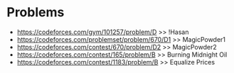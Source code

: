 # Problems
- https://codeforces.com/gym/101257/problem/D  >> !Hasan
- https://codeforces.com/problemset/problem/670/D1 >> MagicPowder1
- https://codeforces.com/contest/670/problem/D2 >> MagicPowder2
- https://codeforces.com/contest/165/problem/B >> Burning Midnight Oil
- https://codeforces.com/contest/1183/problem/B >> Equalize Prices
